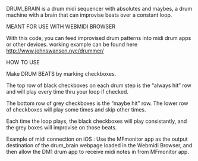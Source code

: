 DRUM_BRAIN is a drum midi sequencer with absolutes and maybes, a drum machine with a brain that can improvise beats over a constant loop. 

MEANT FOR USE WITH WEBMIDI BROWSER

With this code, you can feed improvised drum patterns into midi drum apps or other devices.
working example can be found here http://www.johnswanson.nyc/drummer/

HOW TO USE

Make DRUM BEATS by marking checkboxes. 

The top row of black checkboxes on each drum step is the “always hit” row and will play every time thru your loop if checked.

The bottom row of grey checkboxes is the “maybe hit” row. The lower row of checkboxes will play some times and skip other times. 

Each time the loop plays, the black checkboxes will play consistantly, and the grey boxes will improvise on those beats. 






Example of midi connection on iOS :
Use the MFmonitor app as the output destination of the drum_brain webpage loaded in the Webmidi Browser,
and then allow the DM1 drum app to receive midi notes in from
MFmonitor app.
